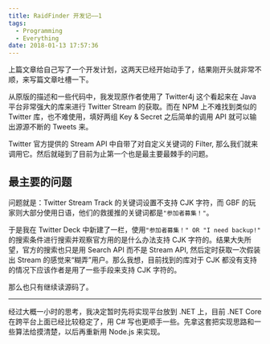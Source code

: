 ```yaml
---
title: RaidFinder 开发记——1
tags:
  - Programming
  - Everything
date: 2018-01-13 17:57:36
---
```



上篇文章给自己写了一个开发计划，这两天已经开始动手了，结果刚开头就非常不顺，来写篇文章吐槽一下。

从原版的描述和一些代码中，我发现原作者使用了 Twitter4j 这个看起来在 Java 平台非常强大的库来进行 Twitter Stream 的获取。而在 NPM 上不难找到类似的 Twitter 库，也不难使用，填好两组 Key & Secret 之后简单的调用 API 就可以输出源源不断的 Tweets 来。

Twitter 官方提供的 Stream API 中自带了对自定义关键词的 Filter, 那么我们就来调用它。然后就碰到了目前为止第一个也是最主要最棘手的问题。

## 最主要的问题

问题就是：Twitter Stream Track 的关键词设置不支持 CJK 字符，而 GBF 的玩家则大部分使用日语，他们的救援推的关键词都是```"参加者募集！"```。

于是我在 Twitter Deck 中新建了一栏，使用```"参加者募集！" OR "I need backup!" ```的搜索条件进行搜索并观察官方用的是什么办法支持 CJK 字符的。结果大失所望，官方的搜索也只是用 Search API 而不是 Stream API, 然后定时获取一次假装出 Stream 的感觉来“糊弄”用户。那么我想，目前找到的库对于 CJK 都没有支持的情况下应该作者是用了一些手段来支持 CJK 字符的。

那么也只有继续读源码了。

---

经过大概一小时的思考，我决定暂时先将实现平台放到 .NET 上，目前 .NET Core 在跨平台上面已经比较稳定了，用 C# 写也更顺手一些。先拿这套把实现思路和一些算法给摸清楚，以后再重新用 Node.js 来实现。
